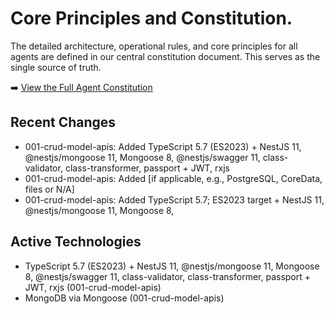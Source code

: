 # Core Principles and Constitution.

The detailed architecture, operational rules, and core principles for all agents are defined in our central constitution document. This serves as the single source of truth.

➡️ [View the Full Agent Constitution](/.specify/memory/constitution.md)

## Recent Changes
- 001-crud-model-apis: Added TypeScript 5.7 (ES2023) + NestJS 11, @nestjs/mongoose 11, Mongoose 8, @nestjs/swagger 11, class-validator, class-transformer, passport + JWT, rxjs
- 001-crud-model-apis: Added [if applicable, e.g., PostgreSQL, CoreData, files or N/A]
- 001-crud-model-apis: Added TypeScript 5.7; ES2023 target + NestJS 11, @nestjs/mongoose 11, Mongoose 8,

## Active Technologies
- TypeScript 5.7 (ES2023) + NestJS 11, @nestjs/mongoose 11, Mongoose 8, @nestjs/swagger 11, class-validator, class-transformer, passport + JWT, rxjs (001-crud-model-apis)
- MongoDB via Mongoose (001-crud-model-apis)
